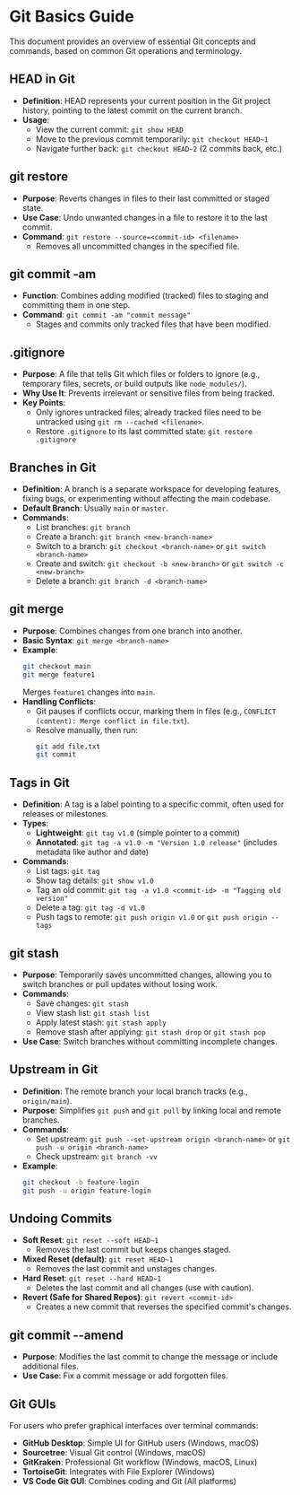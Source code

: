 # Git Basics Guide

This document provides an overview of essential Git concepts and commands, based on common Git operations and terminology.

## HEAD in Git
- **Definition**: HEAD represents your current position in the Git project history, pointing to the latest commit on the current branch.
- **Usage**:
  - View the current commit: `git show HEAD`
  - Move to the previous commit temporarily: `git checkout HEAD~1`
  - Navigate further back: `git checkout HEAD~2` (2 commits back, etc.)

## git restore
- **Purpose**: Reverts changes in files to their last committed or staged state.
- **Use Case**: Undo unwanted changes in a file to restore it to the last commit.
- **Command**: `git restore --source=<commit-id> <filename>`
  - Removes all uncommitted changes in the specified file.

## git commit -am
- **Function**: Combines adding modified (tracked) files to staging and committing them in one step.
- **Command**: `git commit -am "commit message"`
  - Stages and commits only tracked files that have been modified.

## .gitignore
- **Purpose**: A file that tells Git which files or folders to ignore (e.g., temporary files, secrets, or build outputs like `node_modules/`).
- **Why Use It**: Prevents irrelevant or sensitive files from being tracked.
- **Key Points**:
  - Only ignores untracked files; already tracked files need to be untracked using `git rm --cached <filename>`.
  - Restore `.gitignore` to its last committed state: `git restore .gitignore`

## Branches in Git
- **Definition**: A branch is a separate workspace for developing features, fixing bugs, or experimenting without affecting the main codebase.
- **Default Branch**: Usually `main` or `master`.
- **Commands**:
  - List branches: `git branch`
  - Create a branch: `git branch <new-branch-name>`
  - Switch to a branch: `git checkout <branch-name>` or `git switch <branch-name>`
  - Create and switch: `git checkout -b <new-branch>` or `git switch -c <new-branch>`
  - Delete a branch: `git branch -d <branch-name>`

## git merge
- **Purpose**: Combines changes from one branch into another.
- **Basic Syntax**: `git merge <branch-name>`
- **Example**:
  ```bash
  git checkout main
  git merge feature1
  ```
  Merges `feature1` changes into `main`.
- **Handling Conflicts**:
  - Git pauses if conflicts occur, marking them in files (e.g., `CONFLICT (content): Merge conflict in file.txt`).
  - Resolve manually, then run:
    ```bash
    git add file.txt
    git commit
    ```

## Tags in Git
- **Definition**: A tag is a label pointing to a specific commit, often used for releases or milestones.
- **Types**:
  - **Lightweight**: `git tag v1.0` (simple pointer to a commit)
  - **Annotated**: `git tag -a v1.0 -m "Version 1.0 release"` (includes metadata like author and date)
- **Commands**:
  - List tags: `git tag`
  - Show tag details: `git show v1.0`
  - Tag an old commit: `git tag -a v1.0 <commit-id> -m "Tagging old version"`
  - Delete a tag: `git tag -d v1.0`
  - Push tags to remote: `git push origin v1.0` or `git push origin --tags`

## git stash
- **Purpose**: Temporarily saves uncommitted changes, allowing you to switch branches or pull updates without losing work.
- **Commands**:
  - Save changes: `git stash`
  - View stash list: `git stash list`
  - Apply latest stash: `git stash apply`
  - Remove stash after applying: `git stash drop` or `git stash pop`
- **Use Case**: Switch branches without committing incomplete changes.

## Upstream in Git
- **Definition**: The remote branch your local branch tracks (e.g., `origin/main`).
- **Purpose**: Simplifies `git push` and `git pull` by linking local and remote branches.
- **Commands**:
  - Set upstream: `git push --set-upstream origin <branch-name>` or `git push -u origin <branch-name>`
  - Check upstream: `git branch -vv`
- **Example**:
  ```bash
  git checkout -b feature-login
  git push -u origin feature-login
  ```

## Undoing Commits
- **Soft Reset**: `git reset --soft HEAD~1`
  - Removes the last commit but keeps changes staged.
- **Mixed Reset (default)**: `git reset HEAD~1`
  - Removes the last commit and unstages changes.
- **Hard Reset**: `git reset --hard HEAD~1`
  - Deletes the last commit and all changes (use with caution).
- **Revert (Safe for Shared Repos)**: `git revert <commit-id>`
  - Creates a new commit that reverses the specified commit's changes.

## git commit --amend
- **Purpose**: Modifies the last commit to change the message or include additional files.
- **Use Case**: Fix a commit message or add forgotten files.

## Git GUIs
For users who prefer graphical interfaces over terminal commands:
- **GitHub Desktop**: Simple UI for GitHub users (Windows, macOS)
- **Sourcetree**: Visual Git control (Windows, macOS)
- **GitKraken**: Professional Git workflow (Windows, macOS, Linux)
- **TortoiseGit**: Integrates with File Explorer (Windows)
- **VS Code Git GUI**: Combines coding and Git (All platforms)